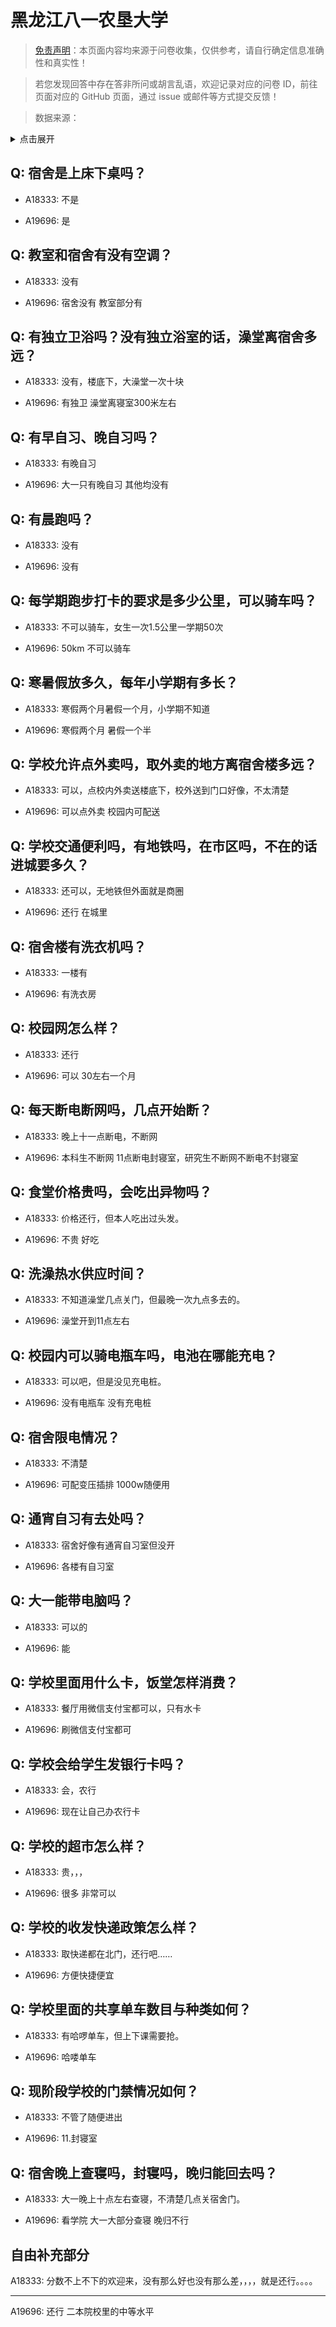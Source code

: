 # 黑龙江八一农垦大学

> [免责声明](https://colleges.chat/#_3)：本页面内容均来源于问卷收集，仅供参考，请自行确定信息准确性和真实性！

> 若您发现回答中存在答非所问或胡言乱语，欢迎记录对应的问卷 ID，前往页面对应的 GitHub 页面，通过 issue 或邮件等方式提交反馈！

> 数据来源：

<details><summary>点击展开</summary>
<ul>
<li>A18333: 匿名 (2023 年 06 月)</li>
<li>A19696: 匿名 (2023 年 06 月)</li>
</ul>
</details>

## Q: 宿舍是上床下桌吗？

- A18333: 不是

- A19696: 是

## Q: 教室和宿舍有没有空调？

- A18333: 没有

- A19696: 宿舍没有 教室部分有

## Q: 有独立卫浴吗？没有独立浴室的话，澡堂离宿舍多远？

- A18333: 没有，楼底下，大澡堂一次十块

- A19696: 有独卫 澡堂离寝室300米左右

## Q: 有早自习、晚自习吗？

- A18333: 有晚自习

- A19696: 大一只有晚自习 其他均没有

## Q: 有晨跑吗？

- A18333: 没有

- A19696: 没有

## Q: 每学期跑步打卡的要求是多少公里，可以骑车吗？

- A18333: 不可以骑车，女生一次1.5公里一学期50次

- A19696: 50km 不可以骑车

## Q: 寒暑假放多久，每年小学期有多长？

- A18333: 寒假两个月暑假一个月，小学期不知道

- A19696: 寒假两个月 暑假一个半

## Q: 学校允许点外卖吗，取外卖的地方离宿舍楼多远？

- A18333: 可以，点校内外卖送楼底下，校外送到门口好像，不太清楚

- A19696: 可以点外卖 校园内可配送

## Q: 学校交通便利吗，有地铁吗，在市区吗，不在的话进城要多久？

- A18333: 还可以，无地铁但外面就是商圈

- A19696: 还行 在城里

## Q: 宿舍楼有洗衣机吗？

- A18333: 一楼有

- A19696: 有洗衣房

## Q: 校园网怎么样？

- A18333: 还行

- A19696: 可以 30左右一个月

## Q: 每天断电断网吗，几点开始断？

- A18333: 晚上十一点断电，不断网

- A19696: 本科生不断网 11点断电封寝室，研究生不断网不断电不封寝室

## Q: 食堂价格贵吗，会吃出异物吗？

- A18333: 价格还行，但本人吃出过头发。

- A19696: 不贵 好吃

## Q: 洗澡热水供应时间？

- A18333: 不知道澡堂几点关门，但最晚一次九点多去的。

- A19696: 澡堂开到11点左右

## Q: 校园内可以骑电瓶车吗，电池在哪能充电？

- A18333: 可以吧，但是没见充电桩。

- A19696: 没有电瓶车 没有充电桩

## Q: 宿舍限电情况？

- A18333: 不清楚

- A19696: 可配变压插排 1000w随便用

## Q: 通宵自习有去处吗？

- A18333: 宿舍好像有通宵自习室但没开

- A19696: 各楼有自习室

## Q: 大一能带电脑吗？

- A18333: 可以的

- A19696: 能

## Q: 学校里面用什么卡，饭堂怎样消费？

- A18333: 餐厅用微信支付宝都可以，只有水卡

- A19696: 刷微信支付宝都可

## Q: 学校会给学生发银行卡吗？

- A18333: 会，农行

- A19696: 现在让自己办农行卡

## Q: 学校的超市怎么样？

- A18333: 贵，，，

- A19696: 很多 非常可以

## Q: 学校的收发快递政策怎么样？

- A18333: 取快递都在北门，还行吧……

- A19696: 方便快捷便宜

## Q: 学校里面的共享单车数目与种类如何？

- A18333: 有哈啰单车，但上下课需要抢。

- A19696: 哈喽单车

## Q: 现阶段学校的门禁情况如何？

- A18333: 不管了随便进出

- A19696: 11.封寝室

## Q: 宿舍晚上查寝吗，封寝吗，晚归能回去吗？

- A18333: 大一晚上十点左右查寝，不清楚几点关宿舍门。

- A19696: 看学院 大一大部分查寝 晚归不行

## 自由补充部分

A18333: 分数不上不下的欢迎来，没有那么好也没有那么差，，，，就是还行。。。。

***

A19696: 还行 二本院校里的中等水平